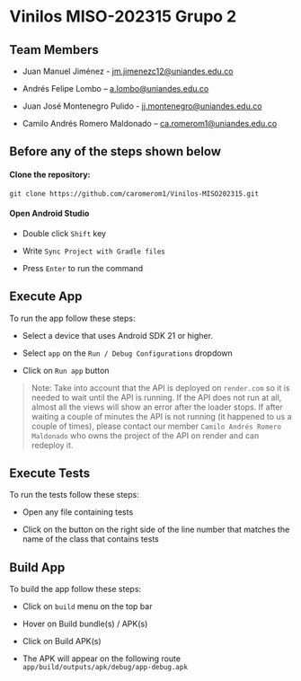 # Vinilos MISO-202315 Grupo 2

## Team Members

- Juan Manuel Jiménez - jm.jimenezc12@uniandes.edu.co

- Andrés Felipe Lombo – a.lombo@uniandes.edu.co

- Juan José Montenegro Pulido - jj.montenegro@uniandes.edu.co

- Camilo Andrés Romero Maldonado – ca.romerom1@uniandes.edu.co

## Before any of the steps shown below

#### Clone the repository:

```
git clone https://github.com/caromerom1/Vinilos-MISO202315.git
```

#### Open Android Studio

- Double click `Shift` key

- Write `Sync Project with Gradle files`

- Press `Enter` to run the command

## Execute App

To run the app follow these steps:

- Select a device that uses Android SDK 21 or higher.

- Select `app` on the `Run / Debug Configurations` dropdown

- Click on `Run app` button

> Note: Take into account that the API is deployed on `render.com` so it is needed to wait until the API is running.
> If the API does not run at all, almost all the views will show an error after the loader stops.
> If after waiting a couple of minutes the API is not running (it happened to us a couple of times), please contact our member `Camilo Andrés Romero Maldonado` who owns the project of the API on render and can redeploy it.

## Execute Tests

To run the tests follow these steps:

- Open any file containing tests

- Click on the button on the right side of the line number that matches the name of the class that contains tests

## Build App

To build the app follow these steps:

- Click on `build` menu on the top bar

- Hover on Build bundle(s) / APK(s)

- Click on Build APK(s)

- The APK will appear on the following route `app/build/outputs/apk/debug/app-debug.apk`
